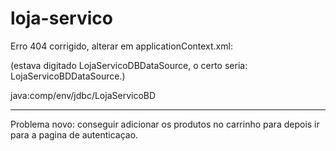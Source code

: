 # loja-servico


Erro 404 corrigido, alterar em applicationContext.xml:

(estava digitado LojaServicoDBDataSource, o certo seria: LojaServicoBDDataSource.)

<?xml version="1.0" encoding="UTF-8"?>
<beans xmlns="http://www.springframework.org/schema/beans"
	xmlns:xsi="http://www.w3.org/2001/XMLSchema-instance" xmlns:context="http://www.springframework.org/schema/context"
	xsi:schemaLocation="http://www.springframework.org/schema/beans 
			http://www.springframework.org/schema/beans/spring-beans-3.2.xsd
			http://www.springframework.org/schema/context
	http://www.springframework.org/schema/context/spring-context-3.2.xsd">
	<bean id="LojaServicoBDDataSource" class="org.springframework.jndi.JndiObjectFactoryBean"> 
		<property name="jndiName">
			<value>java:comp/env/jdbc/LojaServicoBD</value>
		</property>
	</bean> 	
</beans>

------------------------

Problema novo: conseguir adicionar os produtos no carrinho para depois ir para a pagina de autenticaçao.
